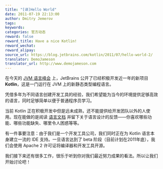 ```yaml
---
title: "[译]Hello World"
date: 2011-07-19 22:13:00
author: Dmitry Jemerov
tags:
keywords:
categories: 官方动态
reward: false
reward_title: Have a nice Kotlin!
reward_wechat:
reward_alipay:
source_url: https://blog.jetbrains.com/kotlin/2011/07/hello-world-2/
translator: DemoJameson
translator_url: http://www.demojameson.com
---
```


在今天的 [JVM 语言峰会](http://openjdk.java.net/projects/mlvm/jvmlangsummit/) 上，JetBrains 公开了已经积极开发近一年的新项目 **Kotlin**，这是一门运行在 JVM 上的新静态类型编程语言。

凭借多年为不同语言创建开发工具的经验，我们希望能为当今的环境提供足够高效的语言，同时足够简单以便于普通程序员学习。

当前 Kotlin 正在积极开发中但是远未成熟，还不能提供给开发团队以外的人使用。现在能做的是阅读 [语言文档](http://confluence.jetbrains.net/display/Kotlin/Welcome) 并留下关于语言设计的反馈——你喜欢哪些功能、哪些功能缺失、哪里令人困惑等等。

有一件事要注意：由于我们是一个开发工具公司，我们同时正在为 Kotlin 语言本身建立一流的 IDE 支持。一旦语言达到了 beta 阶段（目前计划在2011年底），我们会使用 Apache 2 许可证将编译器和开发工具开源。

我们接下来还有很多工作，很乐于听到你对我们最近努力成果的看法。所以让我们开始讨论吧！
